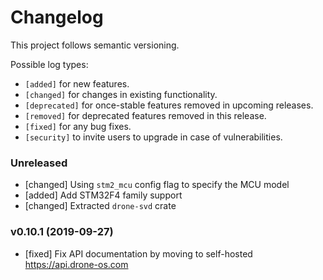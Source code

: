 # Changelog

This project follows semantic versioning.

Possible log types:

- `[added]` for new features.
- `[changed]` for changes in existing functionality.
- `[deprecated]` for once-stable features removed in upcoming releases.
- `[removed]` for deprecated features removed in this release.
- `[fixed]` for any bug fixes.
- `[security]` to invite users to upgrade in case of vulnerabilities.

### Unreleased

- [changed] Using `stm2_mcu` config flag to specify the MCU model
- [added] Add STM32F4 family support
- [changed] Extracted `drone-svd` crate

### v0.10.1 (2019-09-27)

- [fixed] Fix API documentation by moving to self-hosted https://api.drone-os.com
